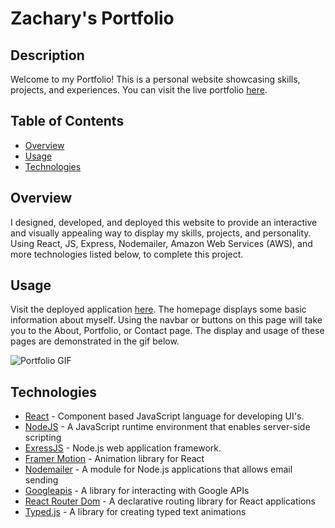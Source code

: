 # Zachary's Portfolio

## Description
Welcome to my Portfolio! This is a personal website showcasing skills, projects, and experiences. You can visit the live portfolio [here](https://www.zacharywgibbs.com/).

## Table of Contents
- [Overview](#overview)
- [Usage](#usage)
- [Technologies](#technologies)

## Overview

I designed, developed, and deployed this website to provide an interactive and visually appealing way to display my skills, projects, and personality. Using React, JS, Express, Nodemailer, Amazon Web Services (AWS), and more technologies listed below, to complete this project. 

## Usage

Visit the deployed application [here](https://www.zacharywgibbs.com/). The homepage displays some basic information about myself. Using the navbar or buttons on this page will take you to the About, Portfolio, or Contact page. The display and usage of these pages are demonstrated in the gif below.

![Portfolio GIF](./public/images/Portfolio.gif)


## Technologies
- [React](https://react.dev/) - Component based JavaScript language for developing UI's.
- [NodeJS](https://nodejs.org/en) - A JavaScript runtime environment that enables server-side scripting
- [ExressJS](https://expressjs.com/) -  Node.js web application framework.
- [Framer Motion](https://www.framer.com/motion/) - Animation library for React
- [Nodemailer](https://nodemailer.com/) - A module for Node.js applications that allows email sending
- [Googleapis](https://www.npmjs.com/package/googleapis) - A library for interacting with Google APIs
- [React Router Dom](https://www.npmjs.com/package/react-router-dom) - A declarative routing library for React applications
- [Typed.js](https://www.npmjs.com/package/typed-js) - A library for creating typed text animations


